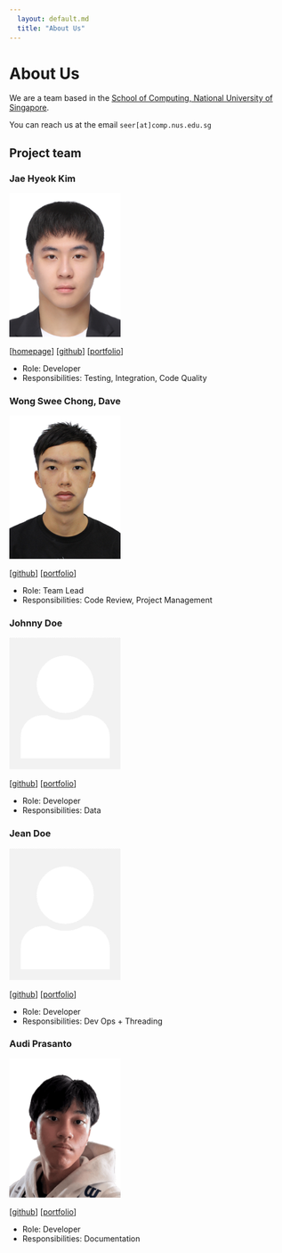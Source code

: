 ```yaml
---
  layout: default.md
  title: "About Us"
---
```


# About Us

We are a team based in the [School of Computing, National University of Singapore](http://www.comp.nus.edu.sg).

You can reach us at the email `seer[at]comp.nus.edu.sg`

## Project team

### Jae Hyeok Kim

<img src="images/zzawook.png" width="200px">

[[homepage](http://kjaehyeok21.dev)]
[[github](https://github.com/zzawook)]
[[portfolio](team/johndoe.md)]

* Role: Developer
* Responsibilities: Testing, Integration, Code Quality

### Wong Swee Chong, Dave

<img src="images/dwsc37.png" width="200px">

[[github](http://github.com/dwsc37)]
[[portfolio](team/johndoe.md)]

* Role: Team Lead
* Responsibilities: Code Review, Project Management

### Johnny Doe

<img src="images/johndoe.png" width="200px">

[[github](http://github.com/johndoe)] [[portfolio](team/johndoe.md)]

* Role: Developer
* Responsibilities: Data

### Jean Doe

<img src="images/johndoe.png" width="200px">

[[github](http://github.com/johndoe)]
[[portfolio](team/johndoe.md)]

* Role: Developer
* Responsibilities: Dev Ops + Threading

### Audi Prasanto

<img src="images/audipras.png" width="200px">

[[github](http://github.com/audipras)]
[[portfolio](team/johndoe.md)]

* Role: Developer
* Responsibilities: Documentation
